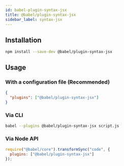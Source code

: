 ```yaml
---
id: babel-plugin-syntax-jsx
title: @babel/plugin-syntax-jsx
sidebar_label: syntax-jsx
---
```


## Installation

```sh
npm install --save-dev @babel/plugin-syntax-jsx
```

## Usage

### With a configuration file (Recommended)

```json
{
  "plugins": ["@babel/plugin-syntax-jsx"]
}
```

### Via CLI

```sh
babel --plugins @babel/plugin-syntax-jsx script.js
```

### Via Node API

```javascript
require("@babel/core").transformSync("code", {
  plugins: ["@babel/plugin-syntax-jsx"]
});
```

